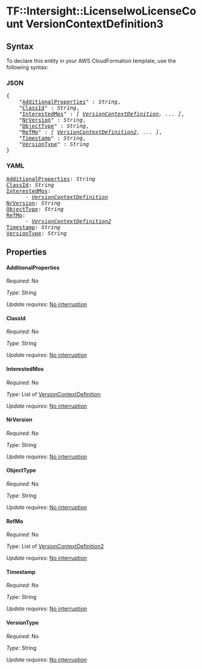 # TF::Intersight::LicenseIwoLicenseCount VersionContextDefinition3

## Syntax

To declare this entity in your AWS CloudFormation template, use the following syntax:

### JSON

<pre>
{
    "<a href="#additionalproperties" title="AdditionalProperties">AdditionalProperties</a>" : <i>String</i>,
    "<a href="#classid" title="ClassId">ClassId</a>" : <i>String</i>,
    "<a href="#interestedmos" title="InterestedMos">InterestedMos</a>" : <i>[ <a href="versioncontextdefinition.md">VersionContextDefinition</a>, ... ]</i>,
    "<a href="#nrversion" title="NrVersion">NrVersion</a>" : <i>String</i>,
    "<a href="#objecttype" title="ObjectType">ObjectType</a>" : <i>String</i>,
    "<a href="#refmo" title="RefMo">RefMo</a>" : <i>[ <a href="versioncontextdefinition2.md">VersionContextDefinition2</a>, ... ]</i>,
    "<a href="#timestamp" title="Timestamp">Timestamp</a>" : <i>String</i>,
    "<a href="#versiontype" title="VersionType">VersionType</a>" : <i>String</i>
}
</pre>

### YAML

<pre>
<a href="#additionalproperties" title="AdditionalProperties">AdditionalProperties</a>: <i>String</i>
<a href="#classid" title="ClassId">ClassId</a>: <i>String</i>
<a href="#interestedmos" title="InterestedMos">InterestedMos</a>: <i>
      - <a href="versioncontextdefinition.md">VersionContextDefinition</a></i>
<a href="#nrversion" title="NrVersion">NrVersion</a>: <i>String</i>
<a href="#objecttype" title="ObjectType">ObjectType</a>: <i>String</i>
<a href="#refmo" title="RefMo">RefMo</a>: <i>
      - <a href="versioncontextdefinition2.md">VersionContextDefinition2</a></i>
<a href="#timestamp" title="Timestamp">Timestamp</a>: <i>String</i>
<a href="#versiontype" title="VersionType">VersionType</a>: <i>String</i>
</pre>

## Properties

#### AdditionalProperties

_Required_: No

_Type_: String

_Update requires_: [No interruption](https://docs.aws.amazon.com/AWSCloudFormation/latest/UserGuide/using-cfn-updating-stacks-update-behaviors.html#update-no-interrupt)

#### ClassId

_Required_: No

_Type_: String

_Update requires_: [No interruption](https://docs.aws.amazon.com/AWSCloudFormation/latest/UserGuide/using-cfn-updating-stacks-update-behaviors.html#update-no-interrupt)

#### InterestedMos

_Required_: No

_Type_: List of <a href="versioncontextdefinition.md">VersionContextDefinition</a>

_Update requires_: [No interruption](https://docs.aws.amazon.com/AWSCloudFormation/latest/UserGuide/using-cfn-updating-stacks-update-behaviors.html#update-no-interrupt)

#### NrVersion

_Required_: No

_Type_: String

_Update requires_: [No interruption](https://docs.aws.amazon.com/AWSCloudFormation/latest/UserGuide/using-cfn-updating-stacks-update-behaviors.html#update-no-interrupt)

#### ObjectType

_Required_: No

_Type_: String

_Update requires_: [No interruption](https://docs.aws.amazon.com/AWSCloudFormation/latest/UserGuide/using-cfn-updating-stacks-update-behaviors.html#update-no-interrupt)

#### RefMo

_Required_: No

_Type_: List of <a href="versioncontextdefinition2.md">VersionContextDefinition2</a>

_Update requires_: [No interruption](https://docs.aws.amazon.com/AWSCloudFormation/latest/UserGuide/using-cfn-updating-stacks-update-behaviors.html#update-no-interrupt)

#### Timestamp

_Required_: No

_Type_: String

_Update requires_: [No interruption](https://docs.aws.amazon.com/AWSCloudFormation/latest/UserGuide/using-cfn-updating-stacks-update-behaviors.html#update-no-interrupt)

#### VersionType

_Required_: No

_Type_: String

_Update requires_: [No interruption](https://docs.aws.amazon.com/AWSCloudFormation/latest/UserGuide/using-cfn-updating-stacks-update-behaviors.html#update-no-interrupt)

